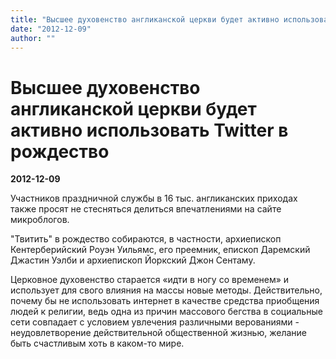 ```yaml
---
title: "Высшее духовенство англиканской церкви будет активно использовать Twitter в рождество"
date: "2012-12-09"
author: ""
---
```


# Высшее духовенство англиканской церкви будет активно использовать Twitter в рождество

**2012-12-09** 

Участников праздничной службы в 16 тыс. англиканских приходах также просят не стесняться делиться впечатлениями на сайте микроблогов.

"Твитить" в рождество собираются, в частности, архиепископ Кентерберийский Роуэн Уильямс, его преемник, епископ Даремский Джастин Уэлби и архиепископ Йоркский Джон Сентаму.

Церковное духовенство старается «идти в ногу со временем» и использует для свого влияния на массы новые методы. Действительно, почему бы не использовать интернет в качестве средства приобщения людей к религии, ведь одна из причин массового бегства в социальные сети совпадает с условием увлечения различными верованиями - неудовлетворение действительной общественной жизнью, желание быть счастливым хоть в каком-то мире.